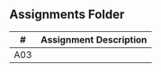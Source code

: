 ##  Assignments Folder

|   #   | Assignment Description |
| :---: | ---------------------- |
| A03   |                        |

